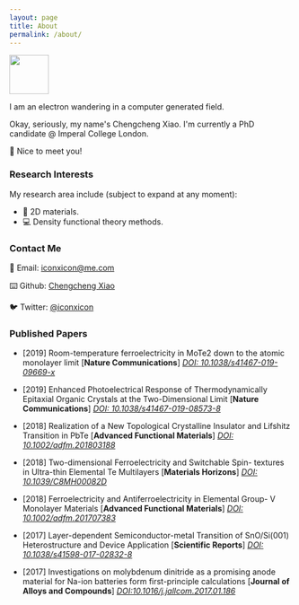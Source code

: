 ```yaml
---
layout: page
title: About
permalink: /about/
---
```


<img style='filter: invert(0%);' src="{{site.baseurl}}/assets/img/Profile_pic.png" width="70">

I am an electron wandering in a computer generated field.

Okay, seriously, my name's Chengcheng Xiao. I'm currently a PhD candidate @ Imperal College London.

👋 Nice to meet you!

### Research Interests

My research area include (subject to expand at any moment):

- 🧱 2D materials.
- 💻 Density functional theory methods.

### Contact Me
📧 Email: [iconxicon@me.com](mailto:iconxicon@me.com)

⌨️ Github: [Chengcheng Xiao](https://github.com/Chengcheng-Xiao)

🐦 Twitter: [@iconxicon](https://twitter.com/iconxicon)

### Published Papers

 - [2019] Room-temperature ferroelectricity in MoTe2 down to the atomic monolayer limit [**Nature Communications**] [_DOI: 10.1038/s41467-019-09669-x_](https://doi.org/10.1038/s41467-019-09669-x)

 - [2019] Enhanced Photoelectrical Response of Thermodynamically Epitaxial Organic Crystals at the Two-Dimensional Limit [**Nature Communications**] [_DOI: 10.1038/s41467-019-08573-8_](https://doi.org/10.1038/s41467-019-08573-8)

 - [2018] Realization of a New Topological Crystalline Insulator and Lifshitz Transition in PbTe [**Advanced Functional Materials**] [_DOI: 10.1002/adfm.201803188_](https://doi.org/10.1002/adfm.201803188)

 - [2018] Two-dimensional Ferroelectricity and Switchable Spin- textures in Ultra-thin Elemental Te Multilayers [**Materials Horizons**] [_DOI: 10.1039/C8MH00082D_](https://doi.org/10.1039/C8MH00082D)

 - [2018] Ferroelectricity and Antiferroelectricity in Elemental Group- V Monolayer Materials [**Advanced Functional Materials**] [_DOI: 10.1002/adfm.201707383_](https://doi.org/10.1002/adfm.201707383)

 - [2017] Layer-dependent Semiconductor-metal Transition of SnO/Si(001) Heterostructure and Device Application [**Scientific Reports**] [_DOI: 10.1038/s41598-017-02832-8_](https://doi.org/10.1038/s41598-017-02832-8)

 - [2017] Investigations on molybdenum dinitride as a promising anode material for Na-ion batteries form first-principle calculations [**Journal of Alloys and Compounds**] [_DOI:10.1016/j.jallcom.2017.01.186_](https://doi.org/10.1016/j.jallcom.2017.01.186)
